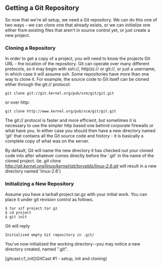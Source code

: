 ## Getting a Git Repository ##

So now that we're all setup, we need a Git repository.  We can do this one of
two ways - we can *clone* one that already exists, or we can *initialize* one
either from existing files that aren't in source control yet, or just create 
a new project.

### Cloning a Repository ###

In order to get a copy of a project, you will need to know the projects Git 
URL - the location of the repository.  Git can operate over many different 
protocols, so it may begin with ssh://, http(s):// or git://, or just a username, 
in which case it will assume ssh.  Some repositories have more than one way to
clone it.  For example, the source code to Git itself can be cloned either through
the git:// protocol:

    git clone git://git.kernel.org/pub/scm/git/git.git

or over http:

    git clone http://www.kernel.org/pub/scm/git/git.git

The git:// protocol is faster and more efficient, but sometimes it is necessary 
to use the simpler http based one behind corporate firewalls or what have you. 
In either case you should then have a new directory named 'git' that contains
all the Git source code and history - it is basically a complete copy of what 
was on the server.

By default, Git will name the new directory it has checked
out your cloned code into after whatever comes directly before the '.git' in 
the name of the cloned project. (ie. *git clone http://git.kernel.org/linux/kernel/git/torvalds/linux-2.6.git* will
result in a new directory named 'linux-2.6')

### Initializing a New Repository ###

Assume you have a tarball project.tar.gz with your initial work.  You
can place it under git revision control as follows.

    $ tar xzf project.tar.gz
    $ cd project
    $ git init

Git will reply

    Initialized empty Git repository in .git/

You've now initialized the working directory--you may notice a new
directory created, named ".git".

[gitcast:c1_init](GitCast #1 - setup, init and cloning)
